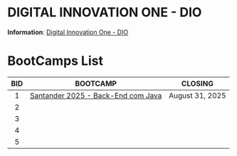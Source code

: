 # DIGITAL INNOVATION ONE - DIO

**Information**: [Digital Innovation One - DIO](https://web.dio.me/)

# BootCamps List

|BID    |BOOTCAMP                                             											|CLOSING		  	|
|:---:  |:---:                                                										  	|:---:				|
|1      |[Santander 2025 - Back-End com Java](https://web.dio.me/track/santander-2025-java-back-end)  	| August 31, 2025   |
|2      |[]()                                                 											|           		|
|3      |[]()                                                 											|          			|
|4      |[]()                                                 											|           		|
|5      |[]()                                                 											|           		|
